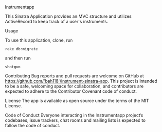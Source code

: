 
Instrumentapp

This Sinatra Application provides an MVC structure and utilizes ActiveRecord to keep track of a user's instruments.

Usage

To use this application, clone, run 

    rake db:migrate

and then run

    shotgun

Contributing
Bug reports and pull requests are welcome on GitHub at https://github.com/'bah118'/instrument-sinatra-app. This project is intended to be a safe, welcoming space for collaboration, and contributors are expected to adhere to the Contributor Covenant code of conduct.

License
The app is available as open source under the terms of the MIT License.

Code of Conduct
Everyone interacting in the Instrumentapp project’s codebases, issue trackers, chat rooms and mailing lists is expected to follow the code of conduct.